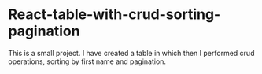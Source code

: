 # React-table-with-crud-sorting-pagination
This is a small project. I have created a table in which then I performed crud operations, sorting by first name and pagination.
